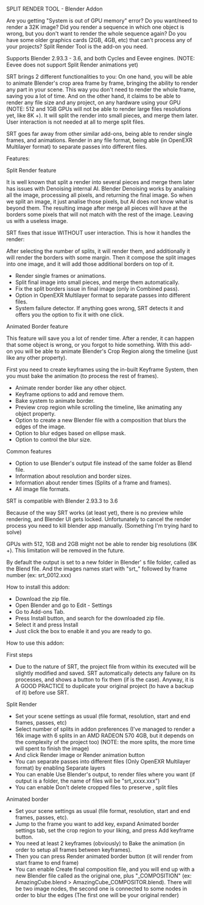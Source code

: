 SPLIT RENDER TOOL - Blender Addon

Are you getting "System is out of GPU memory" error? Do you want/need to render a 32K image? Did you render a sequence in which one object is wrong, but you don't want to render the whole sequence again? Do you have some older graphics cards (2GB, 4GB, etc) that can't process any of your projects? Split Render Tool is the add-on you need.

Supports Blender 2.93.3 - 3.6, and both Cycles and Eevee engines. (NOTE: Eevee does not support Split Render animations yet)

SRT brings 2 different functionalities to you: On one hand, you will be able to animate Blender's crop area frame by frame, bringing the ability to render any part in your scene. This way you don't need to render the whole frame, saving you a lot of time. And on the other hand, it claims to be able to render any file size and any project, on any hardware using your GPU (NOTE: 512 and 1GB GPUs will not be able to render large files resolutions yet, like 8K +). It will split the render into small pieces, and merge them later. User interaction is not needed at all to merge split files.

SRT goes far away from other similar add-ons, being able to render single frames, and animations. Render in any file format, being able (in OpenEXR Multilayer format) to separate passes into different files.

Features:

Split Render feature

It is well known that split a render into several pieces and merge them later has issues with Denoising internal AI. Blender Denoising works by analising all the image, processing all pixels, and returning the final image. So when we split an image, it just analise those pixels, but AI does not know what is beyond them. The resulting image after merge all pieces will have at the borders some pixels that will not match with the rest of the image. Leaving us with a useless image.

SRT fixes that issue WITHOUT user interaction. This is how it handles the render:

After selecting the number of splits, it will render them, and additionally it will render the borders with some margin. Then it compose the split images into one image, and it will add those additional borders on top of it.

- Render single frames or animations.
- Split final image into small pieces, and merge them automatically. 
- Fix the split borders issue in final image (only in Combined pass).
- Option in OpenEXR Multilayer format to separate passes into different files.
- System failure detector. If anything goes wrong, SRT detects it and offers you the option to fix it with one click. 

Animated Border feature

This feature will save you a lot of render time. After a render, it can happen that some object is wrong, or you forgot to hide something. With this add-on you will be able to animate Blender's Crop Region along the timeline (just like any other property).

First you need to create keyframes using the in-built Keyframe System, then you must bake the animation (to process the rest of frames).

- Animate render border like any other object.
- Keyframe options to add and remove them.
- Bake system to animate border.
- Preview crop region while scrolling the timeline, like animating any object property.
- Option to create a new Blender file with a composition that blurs the edges of the image.
- Option to blur edges based on ellipse mask.
- Option to control the blur size.

Common features

- Option to use Blender's output file instead of the same folder as Blend file.
- Information about resolution and border sizes.
- Information about render times (Splits of a frame and frames).
- All image file formats.


SRT is compatible with Blender 2.93.3 to 3.6

Because of the way SRT works (at least yet), there is no preview while rendering, and Blender UI gets locked. Unfortunately to cancel the render 
process you need to kill blender app manually. (Something I'm trying hard to solve)

GPUs with 512, 1GB and 2GB might not be able to render big resolutions (8K +). This limitation will be removed in the future. 

By default the output is set to a new folder in Blender' s file folder, called as the Blend file. And the images names start with "srt_" 
followed by frame number (ex: srt_0012.xxx)


How to install this addon:

- Download the zip file.
- Open Blender and go to Edit - Settings
- Go to Add-ons Tab.
- Press Install button, and search for the downloaded zip file.
- Select it and press Install
- Just click the box to enable it and you are ready to go.


How to use this addon:

First steps
	
- Due to the nature of SRT, the project file from within its executed will be slightly modified and saved. SRT automatically detects any failure
  on its processes, and shows a button to fix them (if is the case). Anyway, it is A GOOD PRACTICE to duplicate your original project (to have a
  backup of it) before use SRT.


Split Render
	
- Set your scene settings as usual (file format, resolution, start and end frames, passes, etc)
- Select number of splits in addon preferences (I've managed to render a 16k image with 6 splits in an AMD RADEON 570 4GB, but it depends on the
  complexity of the project too) (NOTE: the more splits, the more time will spent to finish the image)
- And click Render image or Render animation button
- You can separate passes into different files (Only OpenEXR Multilayer format) by enabling Separate layers
- You can enable Use Blender's output, to render files where you want (if output is a folder, the name of files will be "srt_xxxx.xxx")
- You can enable Don't delete cropped files to preserve , split files


Animated border	

- Set your scene settings as usual (file format, resolution, start and end frames, passes, etc).
- Jump to the frame you want to add key, expand Animated border settings tab, set the crop region to your liking, and press Add keyframe button.
- You need at least 2 keyframes (obviously) to Bake the animation (in order to setup all frames between keyframes).
- Then you can press Render animated border button (it will render from start frame to end frame)
- You can enable Create final composition file, and you will end up with a new Blender file called as the original one, plus "_COMPOSITION"
  (ex: AmazingCube.blend > AmazingCube_COMPOSITOR.blend). There will be two image nodes, the second one is connected to some nodes in order to
  blur the edges (The first one will be your original render)
